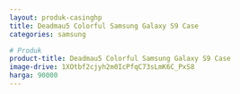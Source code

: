 ```yaml
---
layout: produk-casinghp
title: Deadmau5 Colorful Samsung Galaxy S9 Case
categories: samsung

# Produk
product-title: Deadmau5 Colorful Samsung Galaxy S9 Case
image-drive: 1XOtbf2cjyh2m0IcPfqC73sLmK6C_PxS8
harga: 90000
---
```

